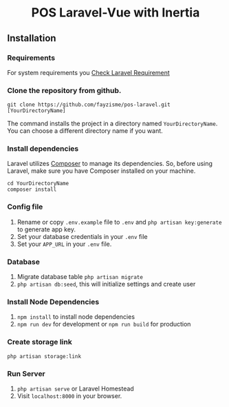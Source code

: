<p align="center">
    <h1 align="center">POS Laravel-Vue with Inertia</h1>
</p>

## Installation

### Requirements

For system requirements you [Check Laravel Requirement](https://laravel.com/docs/10.x/deployment#server-requirements)

### Clone the repository from github.

    git clone https://github.com/fayzisme/pos-laravel.git [YourDirectoryName]

The command installs the project in a directory named `YourDirectoryName`. You can choose a different
directory name if you want.

### Install dependencies

Laravel utilizes [Composer](https://getcomposer.org/) to manage its dependencies. So, before using Laravel, make sure you have Composer installed on your machine.

    cd YourDirectoryName
    composer install

### Config file

1. Rename or copy `.env.example` file to `.env` and `php artisan key:generate` to generate app key.
1. Set your database credentials in your `.env` file
1. Set your `APP_URL` in your `.env` file.

### Database

1. Migrate database table `php artisan migrate`
1. `php artisan db:seed`, this will initialize settings and create user

### Install Node Dependencies

1. `npm install` to install node dependencies
1. `npm run dev` for development or `npm run build` for production

### Create storage link

`php artisan storage:link`

### Run Server

1. `php artisan serve` or Laravel Homestead
1. Visit `localhost:8000` in your browser. 

<!-- ### Screenshots -->


<!-- [!["Buy Me A Coffee"](https://www.buymeacoffee.com/assets/img/custom_images/orange_img.png)](url buy me cofee your account) -->
